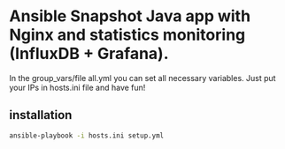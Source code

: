 Ansible Snapshot Java app with Nginx and statistics monitoring (InfluxDB + Grafana). 
==================================================

In the group_vars/file all.yml you can set all necessary variables.
Just put your IPs in hosts.ini file and have fun!

installation
-----------

```bash
ansible-playbook -i hosts.ini setup.yml
```
